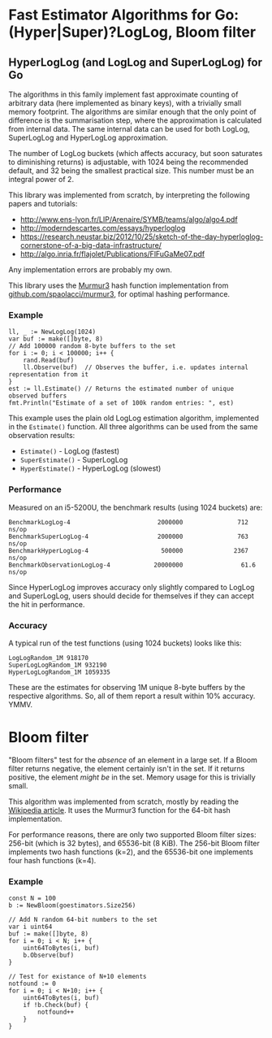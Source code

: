 # Fast Estimator Algorithms for Go: (Hyper|Super)?LogLog, Bloom filter

## HyperLogLog (and LogLog and SuperLogLog) for Go

The algorithms in this family implement fast approximate counting of arbitrary data (here implemented as binary keys), with a trivially small memory footprint. The algorithms are similar enough that the only point of difference is the summarisation step, where the approximation is calculated from internal data. The same internal data can be used for both LogLog, SuperLogLog and HyperLogLog approximation.

The number of LogLog buckets (which affects accuracy, but soon saturates to diminishing returns) is adjustable, with 1024 being the recommended default, and 32 being the smallest practical size. This number must be an integral power of 2.

This library was implemented from scratch, by interpreting the following papers and tutorials:

* http://www.ens-lyon.fr/LIP/Arenaire/SYMB/teams/algo/algo4.pdf
* http://moderndescartes.com/essays/hyperloglog
* https://research.neustar.biz/2012/10/25/sketch-of-the-day-hyperloglog-cornerstone-of-a-big-data-infrastructure/
* http://algo.inria.fr/flajolet/Publications/FlFuGaMe07.pdf

Any implementation errors are probably my own.

This library uses the [Murmur3](https://en.wikipedia.org/wiki/MurmurHash) hash function implementation from [github.com/spaolacci/murmur3](https://github.com/spaolacci/murmur3), for optimal hashing performance.

### Example

	ll, _ := NewLogLog(1024)
	var buf := make([]byte, 8)
	// Add 100000 random 8-byte buffers to the set
	for i := 0; i < 100000; i++ {
		rand.Read(buf)
		ll.Observe(buf)  // Observes the buffer, i.e. updates internal representation from it
	}
	est := ll.Estimate() // Returns the estimated number of unique observed buffers
	fmt.Println("Estimate of a set of 100k random entries: ", est)

This example uses the plain old LogLog estimation algorithm, implemented in the `Estimate()` function. All three algorithms can be used from the same observation results:

* `Estimate()` - LogLog (fastest)
* `SuperEstimate()` - SuperLogLog
* `HyperEstimate()` - HyperLogLog (slowest)

### Performance

Measured on an i5-5200U, the benchmark results (using 1024 buckets) are:

    BenchmarkLogLog-4                        2000000               712 ns/op
    BenchmarkSuperLogLog-4                   2000000               763 ns/op
    BenchmarkHyperLogLog-4                    500000              2367 ns/op
    BenchmarkObservationLogLog-4            20000000                61.6 ns/op

Since HyperLogLog improves accuracy only slightly compared to LogLog and SuperLogLog, users should decide for themselves if they can accept the hit in performance.

### Accuracy 

A typical run of the test functions (using 1024 buckets) looks like this:

    LogLogRandom_1M 918170
    SuperLogLogRandom_1M 932190
    HyperLogLogRandom_1M 1059335

These are the estimates for observing 1M unique 8-byte buffers by the respective algorithms. So, all of them report a result within 10% accuracy. YMMV.

# Bloom filter

"Bloom filters" test for the *absence* of an element in a large set. If a Bloom filter returns negative, the element certainly isn't in the set. If it returns positive, the element *might be* in the set. Memory usage for this is trivially small.

This algorithm was implemented from scratch, mostly by reading the [Wikipedia article](https://en.wikipedia.org/wiki/Bloom_filter). It uses the Murmur3 function for the 64-bit hash implementation.

For performance reasons, there are only two supported Bloom filter sizes: 256-bit (which is 32 bytes), and 65536-bit (8 KiB). The 256-bit Bloom filter implements two hash functions (k=2), and the 65536-bit one implements four hash functions (k=4).

### Example

```
const N = 100
b := NewBloom(goestimators.Size256)

// Add N random 64-bit numbers to the set
var i uint64
buf := make([]byte, 8)
for i = 0; i < N; i++ {
	uint64ToBytes(i, buf)
	b.Observe(buf)
}

// Test for existance of N+10 elements
notfound := 0
for i = 0; i < N+10; i++ {
	uint64ToBytes(i, buf)
	if !b.Check(buf) {
		notfound++
	}
}
```
